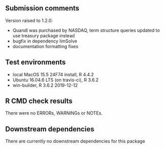 ## Submission comments
Version raised to 1.2.0:
  - Quandl was purchased by NASDAQ, term structure queries updated to use treasury package instead
  - bugfix in dependency limSolve
  - documentation formatting fixes

## Test environments
* local MacOS 15.5 24F74 install, R 4.4.2
* Ubuntu 16.04.6 LTS (on travis-ci), R 3.6.2
* win-builder, R 3.6.2 2019-12-12

## R CMD check results
There were no ERRORs, WARNINGs or NOTEs. 


## Downstream dependencies
There are currently no downstream dependencies for this package
